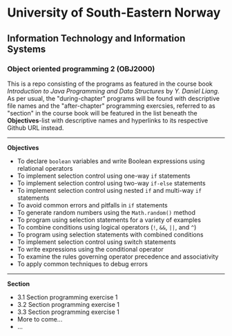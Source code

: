 # University of South-Eastern Norway
## Information Technology and Information Systems
### Object oriented programming 2 (OBJ2000)

This is a repo consisting of the programs as featured in the course book _Introduction to Java Programming and Data Structures_ by _Y. Daniel Liang_.  
As per usual, the "during-chapter" programs will be found with descriptive file names and the "after-chapter" programming exercsies, referred to as "section" in the course book will be featured in the list beneath the __Objectives__-list with descriptive names and hyperlinks to its respective Github URL instead.

---

__Objectives__
- To declare `boolean` variables and write Boolean expressions using relational operators
- To implement selection control using one-way `if` statements
- To implement selection control using two-way `if-else` statements
- To implement selection control using nested `if` and multi-way `if` statements
- To avoid common errors and pitfalls in `if` statements
- To generate random numbers using the `Math.random()` method
- To program using selection statements for a variety of examples
- To combine conditions using logical operators (`!`, `&&`, `||`, and `^`)
- To program using selection statements with combined conditions
- To implement selection control using switch statements
- To write expressions using the conditional operator
- To examine the rules governing operator precedence and associativity
- To apply common techniques to debug errors

---

__Section__
- 3.1 Section programming exercise 1
- 3.2 Section programming exercise 1
- 3.3 Section programming exercise 1
- More to come...
- ...
